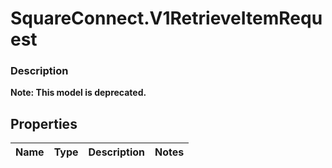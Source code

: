 # SquareConnect.V1RetrieveItemRequest

### Description
**Note: This model is deprecated.**



## Properties
Name | Type | Description | Notes
------------ | ------------- | ------------- | -------------



